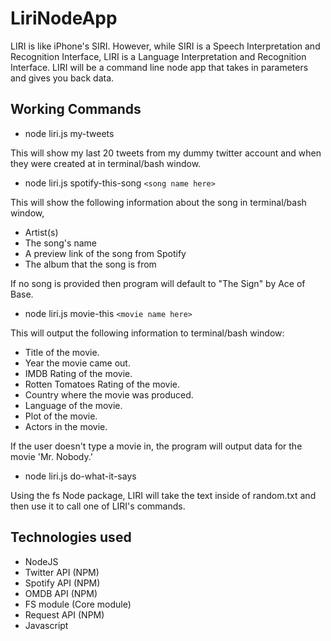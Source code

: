 # LiriNodeApp

LIRI is like iPhone's SIRI. However, while SIRI is a Speech Interpretation and Recognition Interface, LIRI is a Language Interpretation and Recognition Interface. LIRI will be a command line node app that takes in parameters and gives you back data.

## Working Commands
* node liri.js my-tweets

This will show my last 20 tweets from my dummy twitter account and when they were created at in terminal/bash window.

* node liri.js spotify-this-song `<song name here>`

This will show the following information about the song in terminal/bash window,

  * Artist(s)
  * The song's name
  * A preview link of the song from Spotify
  * The album that the song is from
  
If no song is provided then program will default to "The Sign" by Ace of Base.

* node liri.js movie-this `<movie name here>`

This will output the following information to terminal/bash window:
   * Title of the movie.
   * Year the movie came out.
   * IMDB Rating of the movie.
   * Rotten Tomatoes Rating of the movie.
   * Country where the movie was produced.
   * Language of the movie.
   * Plot of the movie.
   * Actors in the movie.
   
If the user doesn't type a movie in, the program will output data for the movie 'Mr. Nobody.'

* node liri.js do-what-it-says

Using the fs Node package, LIRI will take the text inside of random.txt and then use it to call one of LIRI's commands.

## Technologies used
* NodeJS
* Twitter API (NPM)
* Spotify API (NPM)
* OMDB API (NPM)
* FS module (Core module)
* Request API (NPM)
* Javascript
